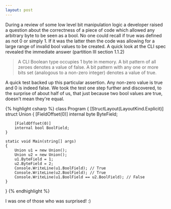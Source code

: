 ```yaml
---
layout: post
---
```


During a review of some low level bit manipulation logic a developer raised a
question about the correctness of a piece of code which allowed any arbitrary
byte to be seen as a bool. No one could recall if true was defined as not 0
or simply 1. If it was the latter then the code was allowing for a large
range of invalid bool values to be created. A quick look at the CLI spec
revealed the immediate answer (partition III section 1.1.2)

> A CLI Boolean type occupies 1 byte in memory. A bit pattern of all zeroes
denotes a value of false. A bit pattern with any one or more bits set
(analogous to a non-zero integer) denotes a value of true.

A quick test backed up this particular assertion. Any non-zero value is true
and 0 is indeed false. We took the test one step further and discovered, to
the surprise of about half of us, that just because two bool values are true,
doesn't mean they're equal.

{% highlight csharp %}
class Program
{
    [StructLayout(LayoutKind.Explicit)]
    struct Union
    {
        [FieldOffset(0)]
        internal byte ByteField;

        [FieldOffset(0)]
        internal bool BoolField;
    }

    static void Main(string[] args)
    {
        Union u1 = new Union();
        Union u2 = new Union();
        u1.ByteField = 1;
        u2.ByteField = 2;
        Console.WriteLine(u1.BoolField); // True
        Console.WriteLine(u2.BoolField); // True
        Console.WriteLine(u1.BoolField == u2.BoolField); // False
    }
}
{% endhighlight %}

I was one of those who was surprised! :) 

